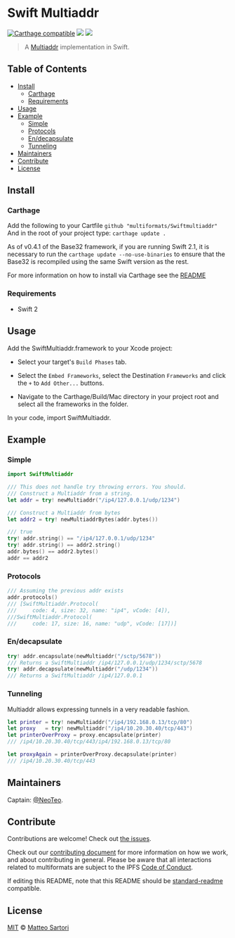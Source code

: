 Swift Multiaddr
===============

[![Carthage compatible](https://img.shields.io/badge/Carthage-compatible-4BC51D.svg?style=flat)](https://github.com/Carthage/Carthage)
[![](https://img.shields.io/badge/project-multiformats-blue.svg?style=flat-square)](http://github.com/multiformats/multiformats)
[![](https://img.shields.io/badge/freenode-%23ipfs-blue.svg?style=flat-square)](http://webchat.freenode.net/?channels=%23ipfs)

> A [Multiaddr](https://github.com/jbenet/multiaddr) implementation in Swift.

## Table of Contents

- [Install](#install)
  - [Carthage](#carthage)
  - [Requirements](#requirements)
- [Usage](#usage)
- [Example](#example)
  - [Simple](#simple)
  - [Protocols](#protocols)
  - [En/decapsulate](#endecapsulate)
  - [Tunneling](#tunneling)
- [Maintainers](#maintainers)
- [Contribute](#contribute)
- [License](#license)

## Install

### Carthage

Add the following to your Cartfile
	`github "multiformats/Swiftmultiaddr"`
And in the root of your project type:
	`carthage update .`

As of v0.4.1 of the Base32 framework, if you are running Swift 2.1, it is necessary to run the `carthage update --no-use-binaries` to ensure that the Base32 is recompiled using the same Swift version as the rest.

For more information on how to install via Carthage see the [README](https://github.com/Carthage/Carthage#adding-frameworks-to-an-application)

### Requirements

- Swift 2

## Usage

Add the SwiftMultiaddr.framework to your Xcode project:
- Select your target's `Build Phases` tab.

- Select the `Embed Frameworks`, select the Destination `Frameworks` and click the `+` to `Add Other...` buttons.

- Navigate to the Carthage/Build/Mac directory in your project root and select all the frameworks in the folder.

In your code, import SwiftMultiaddr.
## Example
### Simple
```Swift
import SwiftMultiaddr

/// This does not handle try throwing errors. You should.
/// Construct a Multiaddr from a string.
let addr = try! newMultiaddr("/ip4/127.0.0.1/udp/1234")

/// Construct a Multiaddr from bytes
let addr2 = try! newMultiaddrBytes(addr.bytes())

/// true
try! addr.string() == "/ip4/127.0.0.1/udp/1234"
try! addr.string() == addr2.string()
addr.bytes() == addr2.bytes()
addr == addr2
```

### Protocols
```Swift
/// Assuming the previous addr exists
addr.protocols()
/// [SwiftMultiaddr.Protocol(
///		code: 4, size: 32, name: "ip4", vCode: [4]), 
///SwiftMultiaddr.Protocol(
///		code: 17, size: 16, name: "udp", vCode: [17])] 
```

### En/decapsulate
```Swift
try! addr.encapsulate(newMultiaddr("/sctp/5678"))
/// Returns a SwiftMultiaddr /ip4/127.0.0.1/udp/1234/sctp/5678
try! addr.decapsulate(newMultiaddr("/udp/1234"))
/// Returns a SwiftMultiaddr /ip4/127.0.0.1
```

### Tunneling
Multiaddr allows expressing tunnels in a very readable fashion.
```Swift
let printer = try! newMultiaddr("/ip4/192.168.0.13/tcp/80")
let proxy   = try! newMultiaddr("/ip4/10.20.30.40/tcp/443")
let printerOverProxy = proxy.encapsulate(printer)
/// /ip4/10.20.30.40/tcp/443/ip4/192.168.0.13/tcp/80

let proxyAgain = printerOverProxy.decapsulate(printer) 
/// /ip4/10.20.30.40/tcp/443
```

## Maintainers

Captain: [@NeoTeo](https://github.com/NeoTeo).

## Contribute

Contributions are welcome! Check out [the issues](//github.com/multiformats/SwiftMultiaddr/issues).

Check out our [contributing document](https://github.com/multiformats/multiformats/blob/master/contributing.md) for more information on how we work, and about contributing in general. Please be aware that all interactions related to multiformats are subject to the IPFS [Code of Conduct](https://github.com/ipfs/community/blob/master/code-of-conduct.md).

If editing this README, note that this README should be [standard-readme](//github.com/RichardLitt/standard-readme) compatible.

## License

[MIT](LICENSE) © [Matteo Sartori](//github.com/NeoTeo)
